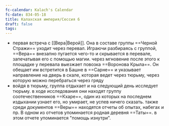 ```yaml
---
fc-calendar: Kalach's Calendar
fc-date: 834-05-18
title: Калахская империя/Сессия 6
draft: false
tags:
---
```

- первая встреча с [[Вера|Верой]]. Она в составе группы ==Черной Стражи== уходит через перевал. Играючи разбираясь с группой, ==Вера== внезапно пугается чего-то и скрывается в перевале, запечатывая его с помощью магии. через мгновение после этого к площадке у перевала выезжает повозка ==Воронова Крыла==. Он обещает им встретится в Башне в ==Сарне== и указывает направление на дверь в скале, которая ведет через тюрьму, через которую можно перебраться через гряду
- войдя в тюрьму, группа отдыхает и на следующий день исследует тюрьму. в ходе исследования они находят группу соотечественников ==Кхаре==, один из которых на последнем издыхании узнает его, но умирает, не успев ничего сказать. также среди документов ==Веры== находятся отчеты об опытах, набегах и пр. В одном из отчетов упоминается родная деревня ==Таты==. в этом отчете упоминается "помощь изнутри".